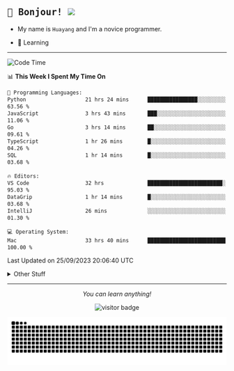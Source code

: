 <h2>
    <samp>🎉 Bonjour!  <img src="https://media.giphy.com/media/mGcNjsfWAjY5AEZNw6/giphy.gif" width="50"></samp>
</h2>

* My name is `Huayang` and I'm a novice programmer.


* 🧐 Learning

<hr>

<!--START_SECTION:waka-->
![Code Time](http://img.shields.io/badge/Code%20Time-1%2C491%20hrs%2057%20mins-blue)

📊 **This Week I Spent My Time On** 

```text
💬 Programming Languages: 
Python                   21 hrs 24 mins      ████████████████░░░░░░░░░   63.56 % 
JavaScript               3 hrs 43 mins       ███░░░░░░░░░░░░░░░░░░░░░░   11.06 % 
Go                       3 hrs 14 mins       ██░░░░░░░░░░░░░░░░░░░░░░░   09.61 % 
TypeScript               1 hr 26 mins        █░░░░░░░░░░░░░░░░░░░░░░░░   04.26 % 
SQL                      1 hr 14 mins        █░░░░░░░░░░░░░░░░░░░░░░░░   03.68 % 

🔥 Editors: 
VS Code                  32 hrs              ████████████████████████░   95.03 % 
DataGrip                 1 hr 14 mins        █░░░░░░░░░░░░░░░░░░░░░░░░   03.68 % 
IntelliJ                 26 mins             ░░░░░░░░░░░░░░░░░░░░░░░░░   01.30 % 

💻 Operating System: 
Mac                      33 hrs 40 mins      █████████████████████████   100.00 % 
```


 Last Updated on 25/09/2023 20:06:40 UTC
<!--END_SECTION:waka-->

<details>
    <summary>Other Stuff</summary>

* 🛠️ Skills
    
<p align="center">
  <a href="https://skillicons.dev">
    <img src="https://skillicons.dev/icons?i=c,python,cpp,go,react,js,ts,rust,java,haskell,ruby,kotlin,scala,kubernetes,docker,grafana,jenkins,nginx,nestjs,nextjs,rabbitmq,postgres,kafka,redis,graphql,mysql,linux,md,git,vim,vscode,visualstudio,stackoverflow" />
  </a>
</p>

<p align="center">
    <img src="https://api.githubtrends.io/user/svg/XmchxUp/langs?time_range=one_year&theme=classic" />
    <img src="https://api.githubtrends.io/user/svg/XmchxUp/repos?time_range=one_year&include_private=True&group=private&theme=classic" />
</p>

* 🏆 Some GitHub statistical reports:

<p align="center">
    <img src="/github-metrics.svg" alt="github metrics" style='visibility:visible' />    
</p>

<p align="center">  
    <img height="180em" src="https://github-readme-stats.vercel.app/api?username=xmchxup&hide_border=true&show_icons=true&include_all_commits=true&bg_color=0,EC6C6C,FFD479,FFFC79,73FA79&theme=graywhite&locale=en" />
    <img height="180em" src="https://github-readme-stats.vercel.app/api/top-langs/?username=xmchxup&hide=css,scss,html&langs_count=8&hide_border=true&layout=compact&bg_color=0,73FA79,73FDFF,D783FF&theme=graywhite&locale=en" />
</p>


<img width="100%" src="https://github-profile-trophy.vercel.app/?username=xmchxup&column=7" />

</details>


<hr>


<p align="center">
    <i>You can learn anything!</i>
    <p align="center">
        <img src="https://visitor-badge.laobi.icu/badge?page_id=xmchxup" alt="visitor badge"/>       
    </p>
</p>

<picture>
  <source media="(prefers-color-scheme: dark)" srcset="https://raw.githubusercontent.com/XmchxUp/XmchxUp/output/github-snake-dark.svg" />
  <source media="(prefers-color-scheme: light)" srcset="https://raw.githubusercontent.com/XmchxUp/XmchxUp/output/github-snake.svg" />
  <img alt="github-snake" src="https://raw.githubusercontent.com/XmchxUp/XmchxUp/output/github-snake.svg" />
</picture>



